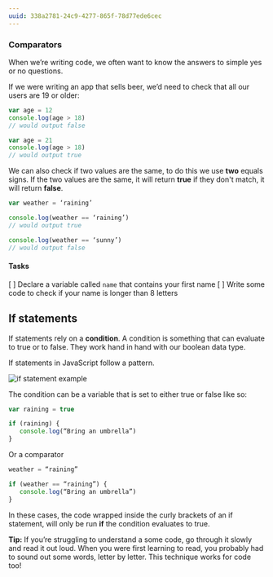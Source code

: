 ```yaml
---
uuid: 338a2781-24c9-4277-865f-78d77ede6cec
---
```



### Comparators

When we’re writing code, we often want to know the answers to simple yes or no questions.

If we were writing an app that sells beer, we’d need to check that all our users are 19 or older:

```javascript
var age = 12
console.log(age > 18)
// would output false
```

```javascript
var age = 21
console.log(age > 18)
// would output true
```

We can also check if two values are the same, to do this we use **two** equals signs. If the two values are the same, it will return **true** if they don't match, it will return **false**.

```javascript
var weather = ‘raining’

console.log(weather == ‘raining’)
// would output true

console.log(weather == ‘sunny’)
// would output false
```

#### Tasks
[ ] Declare a variable called `name` that contains your first name
[ ] Write some code to check if your name is longer than 8 letters

## If statements
If statements rely on a **condition**. A condition is something that can evaluate to true or to false. They work hand in hand with our boolean data type.

If statements in JavaScript follow a pattern.

![if statement example](https://d3vv6lp55qjaqc.cloudfront.net/items/3B313R1J3B3B192P1J2h/Image%202017-08-29%20at%208.14.23%20PM.png?X-CloudApp-Visitor-Id=2818368&v=16b4a668)

The condition can be a variable that is set to either true or false like so:

```javascript
var raining = true

if (raining) {
   console.log(“Bring an umbrella”)
}
```

Or a comparator

```javascript
weather = “raining”

if (weather == “raining”) {
   console.log(“Bring an umbrella”)
}
```

In these cases, the code wrapped inside the curly brackets of an if statement, will only
be run **if** the condition evaluates to true.

**Tip:** If you’re struggling to understand a some code, go through it slowly and read it out loud. When you were first learning to read, you probably had to sound out some words, letter by letter. This technique works for code too!

